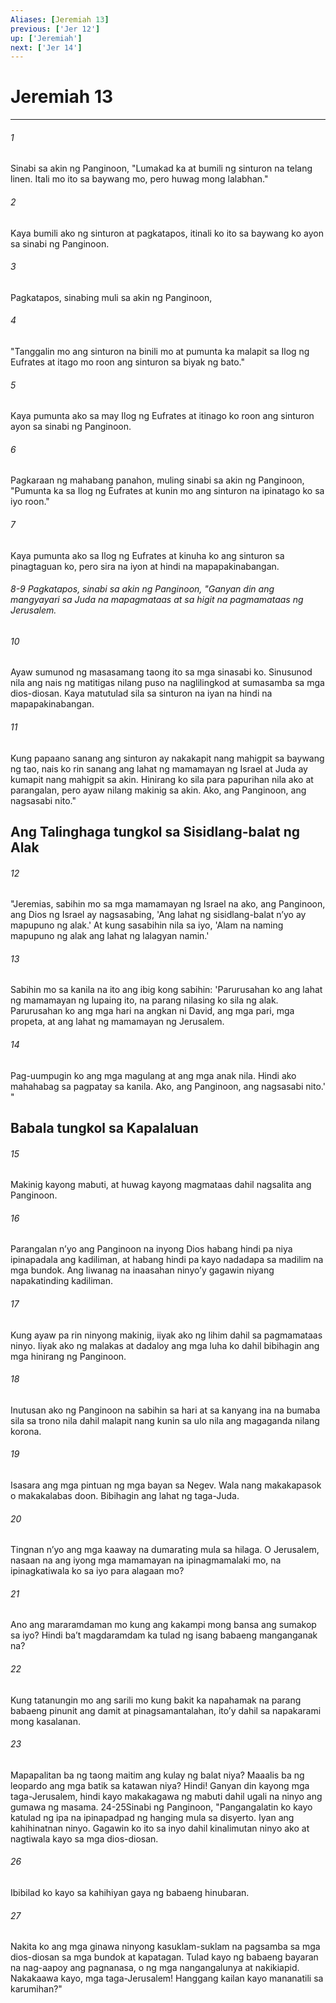 ```yaml
---
Aliases: [Jeremiah 13]
previous: ['Jer 12']
up: ['Jeremiah']
next: ['Jer 14']
---
```

# Jeremiah 13

***


###### 1 


Sinabi sa akin ng Panginoon, "Lumakad ka at bumili ng sinturon na telang linen. Itali mo ito sa baywang mo, pero huwag mong lalabhan." 


###### 2 


Kaya bumili ako ng sinturon at pagkatapos, itinali ko ito sa baywang ko ayon sa sinabi ng Panginoon. 


###### 3 


Pagkatapos, sinabing muli sa akin ng Panginoon, 


###### 4 


"Tanggalin mo ang sinturon na binili mo at pumunta ka malapit sa Ilog ng Eufrates at itago mo roon ang sinturon sa biyak ng bato." 


###### 5 


Kaya pumunta ako sa may Ilog ng Eufrates at itinago ko roon ang sinturon ayon sa sinabi ng Panginoon. 


###### 6 


Pagkaraan ng mahabang panahon, muling sinabi sa akin ng Panginoon, "Pumunta ka sa Ilog ng Eufrates at kunin mo ang sinturon na ipinatago ko sa iyo roon." 


###### 7 


Kaya pumunta ako sa Ilog ng Eufrates at kinuha ko ang sinturon sa pinagtaguan ko, pero sira na iyon at hindi na mapapakinabangan.

###### 8-9 Pagkatapos, sinabi sa akin ng Panginoon, "Ganyan din ang mangyayari sa Juda na mapagmataas at sa higit na pagmamataas ng Jerusalem. 


###### 10 


Ayaw sumunod ng masasamang taong ito sa mga sinasabi ko. Sinusunod nila ang nais ng matitigas nilang puso na naglilingkod at sumasamba sa mga dios-diosan. Kaya matutulad sila sa sinturon na iyan na hindi na mapapakinabangan. 


###### 11 


Kung papaano sanang ang sinturon ay nakakapit nang mahigpit sa baywang ng tao, nais ko rin sanang ang lahat ng mamamayan ng Israel at Juda ay kumapit nang mahigpit sa akin. Hinirang ko sila para papurihan nila ako at parangalan, pero ayaw nilang makinig sa akin. Ako, ang Panginoon, ang nagsasabi nito." 

## Ang Talinghaga tungkol sa Sisidlang-balat ng Alak 


###### 12 


"Jeremias, sabihin mo sa mga mamamayan ng Israel na ako, ang Panginoon, ang Dios ng Israel ay nagsasabing, 'Ang lahat ng sisidlang-balat nʼyo ay mapupuno ng alak.' At kung sasabihin nila sa iyo, 'Alam na naming mapupuno ng alak ang lahat ng lalagyan namin.' 


###### 13 


Sabihin mo sa kanila na ito ang ibig kong sabihin: 'Parurusahan ko ang lahat ng mamamayan ng lupaing ito, na parang nilasing ko sila ng alak. Parurusahan ko ang mga hari na angkan ni David, ang mga pari, mga propeta, at ang lahat ng mamamayan ng Jerusalem. 


###### 14 


Pag-uumpugin ko ang mga magulang at ang mga anak nila. Hindi ako mahahabag sa pagpatay sa kanila. Ako, ang Panginoon, ang nagsasabi nito.' " 

## Babala tungkol sa Kapalaluan 


###### 15 


Makinig kayong mabuti, at huwag kayong magmataas dahil nagsalita ang Panginoon. 


###### 16 


Parangalan nʼyo ang Panginoon na inyong Dios habang hindi pa niya ipinapadala ang kadiliman, at habang hindi pa kayo nadadapa sa madilim na mga bundok. Ang liwanag na inaasahan ninyoʼy gagawin niyang napakatinding kadiliman. 


###### 17 


Kung ayaw pa rin ninyong makinig, iiyak ako ng lihim dahil sa pagmamataas ninyo. Iiyak ako ng malakas at dadaloy ang mga luha ko dahil bibihagin ang mga hinirang ng Panginoon. 


###### 18 


Inutusan ako ng Panginoon na sabihin sa hari at sa kanyang ina na bumaba sila sa trono nila dahil malapit nang kunin sa ulo nila ang magaganda nilang korona. 


###### 19 


Isasara ang mga pintuan ng mga bayan sa Negev. Wala nang makakapasok o makakalabas doon. Bibihagin ang lahat ng taga-Juda. 


###### 20 


Tingnan nʼyo ang mga kaaway na dumarating mula sa hilaga. O Jerusalem, nasaan na ang iyong mga mamamayan na ipinagmamalaki mo, na ipinagkatiwala ko sa iyo para alagaan mo? 


###### 21 


Ano ang mararamdaman mo kung ang kakampi mong bansa ang sumakop sa iyo? Hindi baʼt magdaramdam ka tulad ng isang babaeng manganganak na? 


###### 22 


Kung tatanungin mo ang sarili mo kung bakit ka napahamak na parang babaeng pinunit ang damit at pinagsamantalahan, itoʼy dahil sa napakarami mong kasalanan. 


###### 23 


Mapapalitan ba ng taong maitim ang kulay ng balat niya? Maaalis ba ng leopardo ang mga batik sa katawan niya? Hindi! Ganyan din kayong mga taga-Jerusalem, hindi kayo makakagawa ng mabuti dahil ugali na ninyo ang gumawa ng masama. 24-25Sinabi ng Panginoon, "Pangangalatin ko kayo katulad ng ipa na ipinapadpad ng hanging mula sa disyerto. Iyan ang kahihinatnan ninyo. Gagawin ko ito sa inyo dahil kinalimutan ninyo ako at nagtiwala kayo sa mga dios-diosan. 


###### 26 


Ibibilad ko kayo sa kahihiyan gaya ng babaeng hinubaran. 


###### 27 


Nakita ko ang mga ginawa ninyong kasuklam-suklam na pagsamba sa mga dios-diosan sa mga bundok at kapatagan. Tulad kayo ng babaeng bayaran na nag-aapoy ang pagnanasa, o ng mga nangangalunya at nakikiapid. Nakakaawa kayo, mga taga-Jerusalem! Hanggang kailan kayo mananatili sa karumihan?"
